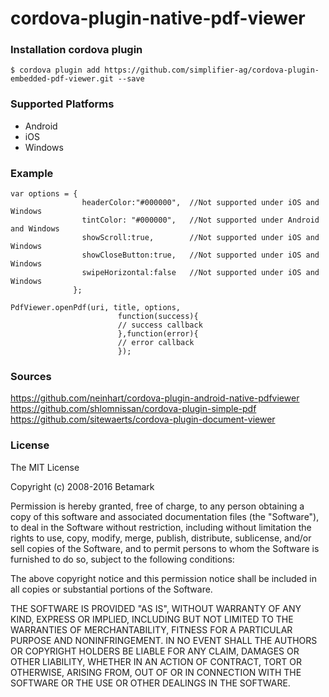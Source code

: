 # cordova-plugin-native-pdf-viewer


### Installation cordova plugin 

```
$ cordova plugin add https://github.com/simplifier-ag/cordova-plugin-embedded-pdf-viewer.git --save
```

### Supported Platforms
- Android
- iOS
- Windows

### Example

```
var options = { 
                headerColor:"#000000",  //Not supported under iOS and Windows
                tintColor: "#000000",   //Not supported under Android and Windows
                showScroll:true,        //Not supported under iOS and Windows
                showCloseButton:true,   //Not supported under iOS and Windows
                swipeHorizontal:false   //Not supported under iOS and Windows
              };
              
PdfViewer.openPdf(uri, title, options, 
                        function(success){
                        // success callback
                        },function(error){
                        // error callback
                        });
```

### Sources
https://github.com/neinhart/cordova-plugin-android-native-pdfviewer  
https://github.com/shlomnissan/cordova-plugin-simple-pdf  
https://github.com/sitewaerts/cordova-plugin-document-viewer  

### License
The MIT License

Copyright (c) 2008-2016 Betamark

Permission is hereby granted, free of charge, to any person obtaining a copy of this software and associated documentation files (the "Software"), to deal in the Software without restriction, including without limitation the rights to use, copy, modify, merge, publish, distribute, sublicense, and/or sell copies of the Software, and to permit persons to whom the Software is furnished to do so, subject to the following conditions:

The above copyright notice and this permission notice shall be included in all copies or substantial portions of the Software.

THE SOFTWARE IS PROVIDED "AS IS", WITHOUT WARRANTY OF ANY KIND, EXPRESS OR IMPLIED, INCLUDING BUT NOT LIMITED TO THE WARRANTIES OF MERCHANTABILITY, FITNESS FOR A PARTICULAR PURPOSE AND NONINFRINGEMENT. IN NO EVENT SHALL THE AUTHORS OR COPYRIGHT HOLDERS BE LIABLE FOR ANY CLAIM, DAMAGES OR OTHER LIABILITY, WHETHER IN AN ACTION OF CONTRACT, TORT OR OTHERWISE, ARISING FROM, OUT OF OR IN CONNECTION WITH THE SOFTWARE OR THE USE OR OTHER DEALINGS IN THE SOFTWARE.